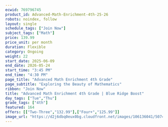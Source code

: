 ```yaml
---
ecwid: 769796745
product_id: Advanced-Math-Enrichment-4th-25-26
robots: noindex, follow
layout: single
schedule_tags: ["Join Now"]
subject_tags: ["Math"]
price: 139.99
price_unit: per month
duration: Flexible
category: Ongoing
weight: 22
start_date: 2025-06-09
end_date: 2026-05-24
start_time: "3:45 PM"
end_time: "4:30 PM"
page_title: "Advanced Math Enrichment 4th Grade"
page_subtitle: "Exploring the Beauty of Mathematics"
ribbon: "Join Now"
title: "Advanced Math Enrichment 4th Grade | Blue Ridge Boost"
day_tags: ["Tue","Thu"]
grade_tags: ["4th"]
featured: 164
offers: [["Two-Three","132.99"],["Four+","125.99"]]
image_url: "https://d2j6dbq0eux0bg.cloudfront.net/images/106136041/5074147396.png"
---
```

